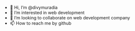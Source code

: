 - 👋 Hi, I’m @divymuradia
- 👀 I’m interested in web development 
- 💞️ I’m looking to collaborate on web development company
- 📫 How to reach me by github 

<!---
divymuradia/divymuradia is a ✨ special ✨ repository because its `README.md` (this file) appears on your GitHub profile.
You can click the Preview link to take a look at your changes.
--->
